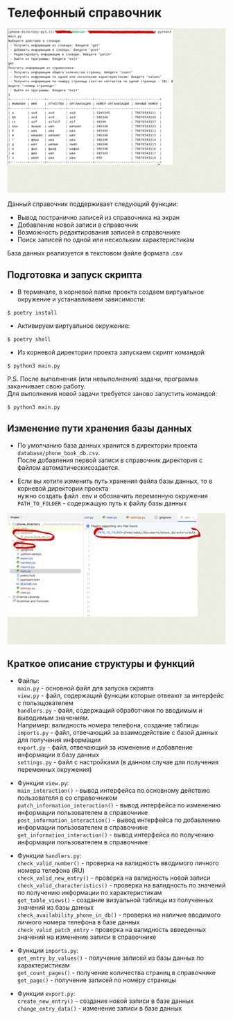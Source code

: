 # Телефонный справочник
![Screenshot](https://github.com/valhallajazzy/telephone_directory/blob/main/pic/phone-book-main.png)

Данный справочник поддерживает следующий функции:
* Вывод постранично записей из справочника на экран 
* Добавление новой записи в справочник
* Возможность редактирования записей в справочнике
* Поиск записей по одной или нескольким характеристикам

База данных реализуется в текстовом файле формата .csv

## Подготовка и запуск скрипта

* В терминале, в корневой папке проекта создаем виртуальное окружение и устанавливаем зависимости:

```console
$ poetry install
```
* Активируем виртуальное окружение:

```console
$ poetry shell
```

* Из корневой директории проекта запускаем скрипт командой:

```console
$ python3 main.py
```
P.S. После выполнения (или невыполнения) задачи, программа заканчивает свою работу.  
Для выполнения новой задачи требуется заново запустить командой:
```console
$ python3 main.py
```
## Изменение пути хранения базы данных

* По умолчанию база данных хранится в директории проекта `database/phone_book_db.csv`.  
После добавления первой записи в справочник директория с файлом автоматическисоздается.

* Если вы хотите изменить путь хранения файла базы данных, то в корневой директории проекта  
нужно создать файл .env и обозначить переменную окружения `PATH_TO_FOLDER` - содержащую путь к файлу базы данных

![Screenshot](https://github.com/valhallajazzy/telephone_directory/blob/main/pic/path_changes.png)

## Краткое описание структуры и функций

* Файлы:  
`main.py` - основной файл для запуска скрипта  
`view.py` - файл, содержащий функции которые отвеают за интерфейс с пользщователем  
`handlers.py` - файл, содержащий обработчики по вводимым и выводимым значениям.  
Например: валидность номера телефона, создание таблицы  
`imports.py` - файл, отвечающий за взаимодействие с базой данных для получения информации  
`export.py` - файл, отвечающий за изменение и добавление информации в базу данных  
`settings.py` - файл с настройками (в данном случае для получения переменных окружения)  

* Функции `view.py`:  
`main_interaction()` - вывод интерфейса по основному действию пользователя в со справочником  
`patch_information_interaction()` - вывод интерфейса по изменению информации пользователем в справочнике  
`post_information_interaction()` - вывод интерфейса по добавлению информации пользователем в справочнике  
`get_information_interaction()` - вывод интерфейса по получению информации пользователем в справочнике  

* Функции `handlers.py`:  
`check_valid_number()` - проверка на валидность вводимого личного номера телефона (RU)  
`check_valid_new_entry()` - проверка на валидность новой записи  
`check_valid_characteristics()` - проверка на валидность по значений по получению информации по характеристикам  
`get_table_views()` - создание визуальной таблицы из полученных значений из базы данных  
`check_availability_phone_in_db()` - проверка на наличие вводимого личного номера телефона в базе данных  
`check_valid_patch_entry` - проверка на валидность ввведенных значений на изменение записи в справочнике  

* Функции `imports.py`:  
`get_entry_by_values()` - получение записей из базы данных по характеристикам  
`get_count_pages()` - получение количества страниц в справочнике  
`get_page()` - получение записей по номеру страницы  

* Функции `export.py`:  
`create_new_entry()` - создание новой записи в базе данных  
`change_entry_data()` - изменение записи в базе данных  

